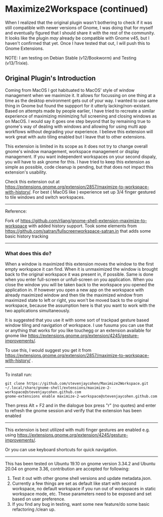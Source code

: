 # Maximize2Workspace (continued)

When I realized that the original plugin wasn't bothering to check if it was still compatible with newer versions of Gnome, I was doing that for myself and eventually figured that I should share it with the rest of the community. It looks like the plugin _may_ already be compatible with Gnome v45, but I haven't confirmed that yet. Once I have tested that out, I will push this to Gnome Extensions.

NOTE: I am testing on Debian Stable (v12/Bookworm) and Testing (v13/Trixie).

## Original Plugin's Introduction

Coming from MacOS I got habituated to MacOS' style of window management when we maximize it. It allows for focussing on one thing at a time as the desktop environment gets out of your way. I wanted to use same thing in Gnome but found the suppport for it utterly lacking/non-existant. Based on attempts made by people earlier, I have tried to recreate a similar experience of maximizing minimizing full screening and closing windows as on MacOS. I would say it goes one step beyond that by remaining true to gnome's way of dealing with windows and allowing for using multi app workflows without degrading your experience. I believe this extension will work great with auto tiling enabled but I leave that to other extensions. 

This extension is limited in its scope as it does not try to change overall gnome's window management, workspace management or display management. If you want independent workspaces on your second dispaly, you will have to ask gnome for this. I have tried to keep this extension as simple as possible, code cleanup is pending, but that does not impact this extension's usability.

Check this extension out at https://extensions.gnome.org/extension/2857/maximize-to-workspace-with-history/. For best ( MacOS like ) experience set up 3/4 finger gestured to tile windows and switch workspaces.

***

Reference: 

Fork of https://github.com/rliang/gnome-shell-extension-maximize-to-workspace with added history support. Took some elements from https://github.com/satran/fullscreenworkspace-satran.in that adds some basic history tracking

***

### What does this do?
When a window is maximized this extension moves the window to the first empty workspace it can find. When it is unmaximized the window is brought back to the original workspace it was present in, if possible. Same is done when you enter full-screen or unfull-screen on you application. When you close the window you will be taken back to the workspace you opened the application in. If however you open a new app on the workspace with already maximized window and then tile the maximized window from maximized state to left or right, you won't be moved back to the original workspace, because the assumption here is that you want to work with the two applications simultaneously.

It is suggested that you use it with some sort of trackpad gesture based window tiling and navigation of workspace. I use fusuma you can use that or anything that works for you like touchegg or an extension available for gnome like https://extensions.gnome.org/extension/4245/gesture-improvements/.

To use this, I would suggest you get it from https://extensions.gnome.org/extension/2857/maximize-to-workspace-with-history/ .

***

To install run:
```
git clone https://github.com/stevenjaycohen/Maximize2Workspace.git ~/.local/share/gnome-shell/extensions/maximize-2-workspace@stevenjaycohen.github.com
gnome-extensions enable maximize-2-workspace@stevenjaycohen.github.com
```

Then press Alt + F2 and in the dialogue box press "r" (no quotes) and enter to refresh the gnome session and verify that the extension has been enabled

***

This extension is best utilized with multi finger gestures are enabled e.g. using https://extensions.gnome.org/extension/4245/gesture-improvements/.

Or you can use keyboard shortcuts for quick navigation.

***

This has been tested on Ubuntu 19.10 on gnome version 3.34.2 and Ubuntu 20.04 on gnome 3.36, contribution are accepted for following:
1. Test it out with other gnome shell versions and update metadata.json.
2. Currently a few things are set as default like start with second workspace, no default workspace if you run out of workspaces in static workspace mode, etc. These parameters need to be exposed and set based on user preference.
3. If you find any bug in testing, want some new feature/do some basic refactoring /clean up.
